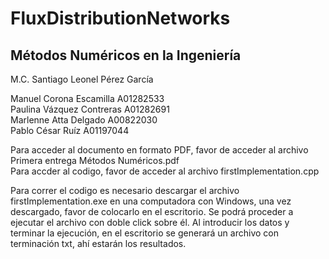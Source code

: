 # FluxDistributionNetworks

## Métodos Numéricos en la Ingeniería

M.C. Santiago Leonel Pérez García

Manuel Corona Escamilla A01282533  
Paulina Vázquez Contreras A01282691  
Marlenne Atta Delgado A00822030  
Pablo César Ruíz A01197044  

Para acceder al documento en formato PDF, favor de acceder al archivo Primera entrega Métodos Numéricos.pdf  
Para accder al codigo, favor de acceder al archivo firstImplementation.cpp  

Para correr el codigo es necesario descargar el archivo firstImplementation.exe en una computadora con Windows, una vez descargado, favor de colocarlo en el escritorio. Se podrá proceder a ejecutar el archivo con doble click sobre él. 
Al introducir los datos y terminar la ejecución, en el escritorio se generará un archivo con terminación txt, ahí estarán los resultados.
